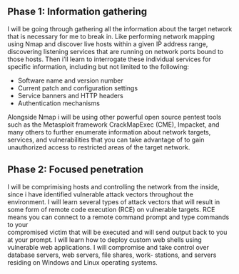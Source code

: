 ##  Phase 1: Information gathering
 
I will be going through gathering all the information about the target network that is necessary for me to break in.
Like performing network mapping using Nmap and discover live hosts within a
given IP address range, discovering listening services that are running on network ports bound to those hosts. 
Then i’ll learn to interrogate these individual services for specific information, including but not limited to the following:

-  Software name and version number
-  Current patch and configuration settings
-  Service banners and HTTP headers
-  Authentication mechanisms


Alongside Nmap i will be using other powerful open source
pentest tools such as the Metasploit framework CrackMapExec (CME), Impacket, and
many others to further enumerate information about network targets, services, and
vulnerabilities that you can take advantage of to gain unauthorized access to restricted
areas of the target network.


##   Phase 2: Focused penetration

I will be comprimising hosts and controlling  the network from the inside, since  i have identified 
vulnerable attack vectors throughout the environment.
I will learn several types of attack vectors that will
result in some form of remote code execution (RCE) on vulnerable targets. RCE means
you can connect to a remote command prompt and type commands to your  
compromised victim that will be executed and will send output back to you at your prompt.
I will learn how to deploy custom web shells using vulnerable web 
applications.
I will compromise and take control over database servers, web servers, file shares, work-
stations, and servers residing on Windows and Linux operating systems.
